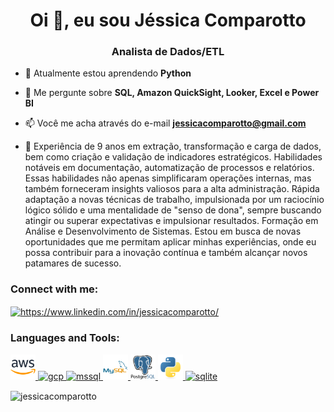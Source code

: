<h1 align="center">Oi 👋, eu sou Jéssica Comparotto</h1>
<h3 align="center">Analista de Dados/ETL</h3>

- 🌱 Atualmente estou aprendendo **Python**

- 💬 Me pergunte sobre **SQL, Amazon QuickSight, Looker, Excel e Power BI**

- 📫 Você me acha através do e-mail **jessicacomparotto@gmail.com**

- 📄 Experiência de 9 anos em extração, transformação e carga de dados, bem como criação e validação de indicadores estratégicos. Habilidades notáveis em documentação, automatização de processos e relatórios. Essas habilidades não apenas simplificaram operações internas, mas também forneceram insights valiosos para a alta administração. Rápida adaptação a novas técnicas de trabalho, impulsionada por um raciocínio lógico sólido e uma mentalidade de "senso de dona", sempre buscando atingir ou superar expectativas e impulsionar resultados. Formação em Análise e Desenvolvimento de Sistemas. Estou em busca de novas oportunidades que me permitam aplicar minhas experiências, onde eu possa contribuir para a inovação contínua e também alcançar novos patamares de sucesso.

<h3 align="left">Connect with me:</h3>
<p align="left">
<a href="https://linkedin.com/in/https://www.linkedin.com/in/jessicacomparotto/" target="blank"><img align="center" src="https://raw.githubusercontent.com/rahuldkjain/github-profile-readme-generator/master/src/images/icons/Social/linked-in-alt.svg" alt="https://www.linkedin.com/in/jessicacomparotto/" height="30" width="40" /></a>
</p>

<h3 align="left">Languages and Tools:</h3>
<p align="left"> <a href="https://aws.amazon.com" target="_blank" rel="noreferrer"> <img src="https://raw.githubusercontent.com/devicons/devicon/master/icons/amazonwebservices/amazonwebservices-original-wordmark.svg" alt="aws" width="40" height="40"/> </a> <a href="https://cloud.google.com" target="_blank" rel="noreferrer"> <img src="https://www.vectorlogo.zone/logos/google_cloud/google_cloud-icon.svg" alt="gcp" width="40" height="40"/> </a> <a href="https://www.microsoft.com/en-us/sql-server" target="_blank" rel="noreferrer"> <img src="https://www.svgrepo.com/show/303229/microsoft-sql-server-logo.svg" alt="mssql" width="40" height="40"/> </a> <a href="https://www.mysql.com/" target="_blank" rel="noreferrer"> <img src="https://raw.githubusercontent.com/devicons/devicon/master/icons/mysql/mysql-original-wordmark.svg" alt="mysql" width="40" height="40"/> </a> <a href="https://www.postgresql.org" target="_blank" rel="noreferrer"> <img src="https://raw.githubusercontent.com/devicons/devicon/master/icons/postgresql/postgresql-original-wordmark.svg" alt="postgresql" width="40" height="40"/> </a> <a href="https://www.python.org" target="_blank" rel="noreferrer"> <img src="https://raw.githubusercontent.com/devicons/devicon/master/icons/python/python-original.svg" alt="python" width="40" height="40"/> </a> <a href="https://www.sqlite.org/" target="_blank" rel="noreferrer"> <img src="https://www.vectorlogo.zone/logos/sqlite/sqlite-icon.svg" alt="sqlite" width="40" height="40"/> </a> </p>

<p><img align="center" src="https://github-readme-stats.vercel.app/api/top-langs?username=jessicacomparotto&show_icons=true&locale=en&layout=compact" alt="jessicacomparotto" /></p>


<!--
**jessicacomparotto/jessicacomparotto** is a ✨ _special_ ✨ repository because its `README.md` (this file) appears on your GitHub profile.

Here are some ideas to get you started:

- 🔭 I’m currently working on ...
- 🌱 I’m currently learning ...
- 👯 I’m looking to collaborate on ...
- 🤔 I’m looking for help with ...
- 💬 Ask me about ...
- 📫 How to reach me: ...
- 😄 Pronouns: ...
- ⚡ Fun fact: ...
-->
